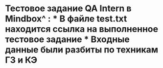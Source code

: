 # Тестовое задание QA Intern в Mindbox^ :  * В файле test.txt находится ссылка на выполненное тестовое задание * Входные данные были разбиты по техникам ГЗ и КЭ
